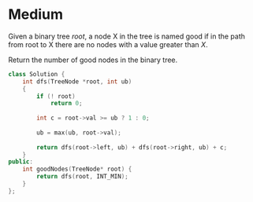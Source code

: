 # Medium

Given a binary tree $root$, a node X in the tree is named good if in the path from root to X there are no nodes with a value greater than $X$.

Return the number of good nodes in the binary tree.

```cpp
class Solution {
    int dfs(TreeNode *root, int ub)
    {
        if (! root)
            return 0;
        
        int c = root->val >= ub ? 1 : 0;
        
        ub = max(ub, root->val);
        
        return dfs(root->left, ub) + dfs(root->right, ub) + c;
    }
public:
    int goodNodes(TreeNode* root) {
        return dfs(root, INT_MIN);
    }
};
```
